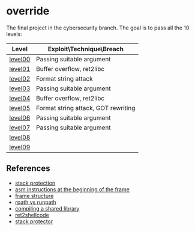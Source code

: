# override

The final project in the cybersecurity branch.
The goal is to pass all the 10 levels:

| Level | Exploit\Technique\Breach |
| ----- | ------- |
| [level00](/level00/walkthrough.md) | Passing suitable argument |
| [level01](/level01/walkthrough.md) | Buffer overflow, ret2libc |
| [level02](/level02/walkthrough.md) | Format string attack |
| [level03](/level03/walkthrough.md) | Passing suitable argument |
| [level04](/level04/walkthrough.md) | Buffer overflow, ret2libc |
| [level05](/level05/walkthrough.md) | Format string attack, GOT rewriting |
| [level06](/level06/walkthrough.md) | Passing suitable argument |
| [level07](/level07/walkthrough.md) | Passing suitable argument |
| [level08](/level08/walkthrough.md) |  |
| [level09](/level09/walkthrough.md) |  |

## References
- [stack protection](https://developers.redhat.com/articles/2022/06/02/use-compiler-flags-stack-protection-gcc-and-clang#control_flow_integrity)
- [asm instructions at the beginning of the frame](https://reverseengineering.stackexchange.com/questions/15173/what-is-the-purpose-of-these-instructions-before-the-main-preamble)
- [frame structure](https://reverseengineering.stackexchange.com/questions/14880/basic-reversing-question-about-local-variable/14883#14883)
- [rpath vs runpath](https://medium.com/obscure-system/rpath-vs-runpath-883029b17c45)
- [compiling a shared library](https://amir.rachum.com/blog/2016/09/17/shared-libraries/#compiling-a-shared-library)
- [ret2shellcode](https://wiki.bi0s.in/pwning/stack-overflow/return-to-shellcode/)
- [stack protector](https://mudongliang.github.io/2016/05/24/stack-protector.html)
